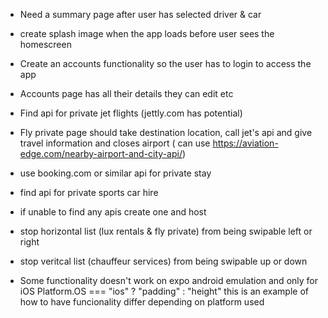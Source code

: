 - Need a summary page after user has selected driver & car

- create splash image when the app loads before user sees the homescreen
- Create an accounts functionality so the user has to login to access the app
- Accounts page has all their details they can edit etc

- Find api for private jet flights (jettly.com has potential)
- Fly private page should take destination location, call jet's api and give travel information and closes airport ( can use https://aviation-edge.com/nearby-airport-and-city-api/)
- use booking.com or similar api for private stay
- find api for private sports car hire
- if unable to find any apis create one and host
- stop horizontal list (lux rentals & fly private) from being swipable left or right
- stop veritcal list (chauffeur services) from being swipable up or down



- Some functionality doesn't work on expo android emulation and only for iOS
    Platform.OS === "ios" ? "padding" : "height" 
    this is an example of how to have funcionality differ depending on platform used